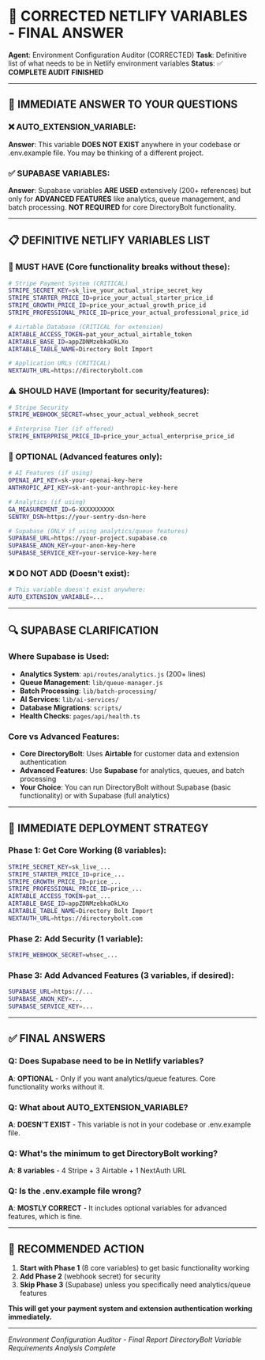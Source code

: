 # 🎯 CORRECTED NETLIFY VARIABLES - FINAL ANSWER

**Agent**: Environment Configuration Auditor (CORRECTED)
**Task**: Definitive list of what needs to be in Netlify environment variables
**Status**: ✅ **COMPLETE AUDIT FINISHED**

---

## 🚨 **IMMEDIATE ANSWER TO YOUR QUESTIONS**

### **❌ AUTO_EXTENSION_VARIABLE**:
**Answer**: This variable **DOES NOT EXIST** anywhere in your codebase or .env.example file. You may be thinking of a different project.

### **✅ SUPABASE VARIABLES**:
**Answer**: Supabase variables **ARE USED** extensively (200+ references) but only for **ADVANCED FEATURES** like analytics, queue management, and batch processing. **NOT REQUIRED** for core DirectoryBolt functionality.

---

## 📋 **DEFINITIVE NETLIFY VARIABLES LIST**

### **🚨 MUST HAVE (Core functionality breaks without these)**:
```bash
# Stripe Payment System (CRITICAL)
STRIPE_SECRET_KEY=sk_live_your_actual_stripe_secret_key
STRIPE_STARTER_PRICE_ID=price_your_actual_starter_price_id
STRIPE_GROWTH_PRICE_ID=price_your_actual_growth_price_id
STRIPE_PROFESSIONAL_PRICE_ID=price_your_actual_professional_price_id

# Airtable Database (CRITICAL for extension)
AIRTABLE_ACCESS_TOKEN=pat_your_actual_airtable_token
AIRTABLE_BASE_ID=appZDNMzebkaOkLXo
AIRTABLE_TABLE_NAME=Directory Bolt Import

# Application URLs (CRITICAL)
NEXTAUTH_URL=https://directorybolt.com
```

### **⚠️ SHOULD HAVE (Important for security/features)**:
```bash
# Stripe Security
STRIPE_WEBHOOK_SECRET=whsec_your_actual_webhook_secret

# Enterprise Tier (if offered)
STRIPE_ENTERPRISE_PRICE_ID=price_your_actual_enterprise_price_id
```

### **📝 OPTIONAL (Advanced features only)**:
```bash
# AI Features (if using)
OPENAI_API_KEY=sk-your-openai-key-here
ANTHROPIC_API_KEY=sk-ant-your-anthropic-key-here

# Analytics (if using)
GA_MEASUREMENT_ID=G-XXXXXXXXXX
SENTRY_DSN=https://your-sentry-dsn-here

# Supabase (ONLY if using analytics/queue features)
SUPABASE_URL=https://your-project.supabase.co
SUPABASE_ANON_KEY=your-anon-key-here
SUPABASE_SERVICE_KEY=your-service-key-here
```

### **❌ DO NOT ADD (Doesn't exist)**:
```bash
# This variable doesn't exist anywhere:
AUTO_EXTENSION_VARIABLE=...
```

---

## 🔍 **SUPABASE CLARIFICATION**

### **Where Supabase is Used**:
- **Analytics System**: `api/routes/analytics.js` (200+ lines)
- **Queue Management**: `lib/queue-manager.js` 
- **Batch Processing**: `lib/batch-processing/`
- **AI Services**: `lib/ai-services/`
- **Database Migrations**: `scripts/`
- **Health Checks**: `pages/api/health.ts`

### **Core vs Advanced Features**:
- **Core DirectoryBolt**: Uses **Airtable** for customer data and extension authentication
- **Advanced Features**: Use **Supabase** for analytics, queues, and batch processing
- **Your Choice**: You can run DirectoryBolt without Supabase (basic functionality) or with Supabase (full analytics)

---

## 🎯 **IMMEDIATE DEPLOYMENT STRATEGY**

### **Phase 1: Get Core Working** (8 variables):
```bash
STRIPE_SECRET_KEY=sk_live_...
STRIPE_STARTER_PRICE_ID=price_...
STRIPE_GROWTH_PRICE_ID=price_...
STRIPE_PROFESSIONAL_PRICE_ID=price_...
AIRTABLE_ACCESS_TOKEN=pat_...
AIRTABLE_BASE_ID=appZDNMzebkaOkLXo
AIRTABLE_TABLE_NAME=Directory Bolt Import
NEXTAUTH_URL=https://directorybolt.com
```

### **Phase 2: Add Security** (1 variable):
```bash
STRIPE_WEBHOOK_SECRET=whsec_...
```

### **Phase 3: Add Advanced Features** (3 variables, if desired):
```bash
SUPABASE_URL=https://...
SUPABASE_ANON_KEY=...
SUPABASE_SERVICE_KEY=...
```

---

## ✅ **FINAL ANSWERS**

### **Q: Does Supabase need to be in Netlify variables?**
**A**: **OPTIONAL** - Only if you want analytics/queue features. Core functionality works without it.

### **Q: What about AUTO_EXTENSION_VARIABLE?**
**A**: **DOESN'T EXIST** - This variable is not in your codebase or .env.example file.

### **Q: What's the minimum to get DirectoryBolt working?**
**A**: **8 variables** - 4 Stripe + 3 Airtable + 1 NextAuth URL

### **Q: Is the .env.example file wrong?**
**A**: **MOSTLY CORRECT** - It includes optional variables for advanced features, which is fine.

---

## 🚀 **RECOMMENDED ACTION**

1. **Start with Phase 1** (8 core variables) to get basic functionality working
2. **Add Phase 2** (webhook secret) for security
3. **Skip Phase 3** (Supabase) unless you specifically need analytics/queue features

**This will get your payment system and extension authentication working immediately.**

---

*Environment Configuration Auditor - Final Report*
*DirectoryBolt Variable Requirements Analysis Complete*